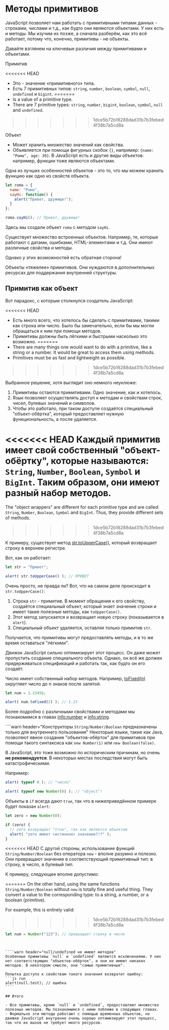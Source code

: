 # Методы примитивов

JavaScript позволяет нам работать с примитивными типами данных - строками, числами и т.д., как будто они являются объектами. У них есть и методы. Мы изучим их позже, а сначала разберём, как это всё работает, потому что, конечно, примитивы - не объекты.

Давайте взглянем на ключевые различия между примитивами и объектами.

Примитив

<<<<<<< HEAD
- Это - значение «примитивного» типа.
- Есть 7 примитивных типов: `string`, `number`, `boolean`, `symbol`, `null`, `undefined` и `bigint`.
=======
- Is a value of a primitive type.
- There are 7 primitive types: `string`, `number`, `bigint`, `boolean`, `symbol`, `null` and `undefined`.
>>>>>>> 1dce5b72b16288dad31b7b3febed4f38b7a5cd8a

Объект

- Может хранить множество значений как свойства.
- Объявляется при помощи фигурных скобок `{}`, например: `{name: "Рома", age: 30}`. В JavaScript есть и другие виды объектов: например, функции тоже являются объектами.

Одна из лучших особенностей объектов - это то, что мы можем хранить функцию как одно из свойств объекта.

```js run
let roma = {
  name: "Рома",
  sayHi: function() {
    alert("Привет, дружище!");
  }
};

roma.sayHi(); // Привет, дружище!
```

Здесь мы создали объект `roma` с методом `sayHi`.

Существует множество встроенных объектов. Например, те, которые работают с датами, ошибками, HTML-элементами и т.д. Они имеют различные свойства и методы.

Однако у этих возможностей есть обратная сторона!

Объекты «тяжелее» примитивов. Они нуждаются в дополнительных ресурсах для поддержания внутренней структуры.

## Примитив как объект

Вот парадокс, с которым столкнулся создатель JavaScript:

<<<<<<< HEAD
- Есть много всего, что хотелось бы сделать с примитивами, такими как строка или число. Было бы замечательно, если бы мы могли обращаться к ним при помощи методов.
- Примитивы должны быть лёгкими и быстрыми насколько это возможно.
=======
- There are many things one would want to do with a primitive, like a string or a number. It would be great to access them using methods.
- Primitives must be as fast and lightweight as possible.
>>>>>>> 1dce5b72b16288dad31b7b3febed4f38b7a5cd8a

Выбранное решение, хотя выглядит оно немного неуклюже:

1. Примитивы остаются примитивами. Одно значение, как и хотелось.
2. Язык позволяет осуществлять доступ к методам и свойствам строк, чисел, булевых значений и символов.
3. Чтобы это работало, при таком доступе создаётся специальный "объект-обёртка", который предоставляет нужную функциональность, а после удаляется.

<<<<<<< HEAD
Каждый примитив имеет свой собственный "объект-обёртку", которые называются: `String`, `Number`, `Boolean`, `Symbol` и `BigInt`. Таким образом, они имеют разный набор методов.
=======
The "object wrappers" are different for each primitive type and are called: `String`, `Number`, `Boolean`, `Symbol` and `BigInt`. Thus, they provide different sets of methods.
>>>>>>> 1dce5b72b16288dad31b7b3febed4f38b7a5cd8a

К примеру, существует метод [str.toUpperCase()](https://developer.mozilla.org/ru/docs/Web/JavaScript/Reference/Global_Objects/String/toUpperCase), который возвращает строку в верхнем регистре.

Вот, как он работает:

```js run
let str = "Привет";

alert( str.toUpperCase() ); // ПРИВЕТ
```

Очень просто, не правда ли? Вот, что на самом деле происходит в `str.toUpperCase()`:

1. Строка `str` - примитив. В момент обращения к его свойству, создаётся специальный объект, который знает значение строки и имеет такие полезные методы, как `toUpperCase()`.
2. Этот метод запускается и возвращает новую строку (показывается в `alert`).
3. Специальный объект удаляется, оставляя только примитив `str`.

Получается, что примитивы могут предоставлять методы, и в то же время оставаться "лёгкими".

Движок JavaScript сильно оптимизирует этот процесс. Он даже может пропустить создание специального объекта. Однако, он всё же должен придерживаться спецификаций и работать так, как будто он его создаёт.

Число имеет собственный набор методов. Например, [toFixed(n)](https://developer.mozilla.org/ru/docs/Web/JavaScript/Reference/Global_Objects/Number/toFixed) округляет число до n знаков после запятой.

```js run
let num = 1.23456;

alert( num.toFixed(2) ); // 1.23
```

Более подробно с различными свойствами и методами мы познакомимся в главах <info:number> и <info:string>.


````warn header="Конструкторы `String/Number/Boolean` предназначены только для внутреннего пользования"
Некоторые языки, такие как Java, позволяют явное создание "объектов-обёрток" для примитивов при помощи такого синтаксиса как `new Number(1)` или `new Boolean(false)`.

В JavaScript, это тоже возможно по историческим причинам, но очень **не рекомендуется**. В некоторых местах последствия могут быть катастрофическими.

Например:

```js run
alert( typeof 0 ); // "число"

alert( typeof new Number(0) ); // "object"!
```

Объекты в `if` всегда дают `true`, так что в нижеприведённом примере будет показан `alert`:

```js run
let zero = new Number(0);

if (zero) {
  // zero возвращает "true", так как является объектом
  alert( "zero имеет «истинное» значение?!?" );
}
```

<<<<<<< HEAD
С другой стороны, использование функций `String/Number/Boolean` без оператора `new` - вполне разумно и полезно. Они превращают значение в соответствующий примитивный тип: в строку, в число, в булевый тип.

К примеру, следующее вполне допустимо:

=======
On the other hand, using the same functions `String/Number/Boolean` without `new` is totally fine and useful thing. They convert a value to the corresponding type: to a string, a number, or a boolean (primitive).

For example, this is entirely valid:

>>>>>>> 1dce5b72b16288dad31b7b3febed4f38b7a5cd8a
```js
let num = Number("123"); // превращает строку в число
```
`````


````warn header="null/undefined не имеют методов"
Особенные примитивы `null` и `undefined` являются исключениями. У них нет соответствующих "объектов-обёрток", и они не имеют никаких методов. В некотором смысле, они "самые примитивные".

Попытка доступа к свойствам такого значения возвратит ошибку:
```js run
alert(null.test); // ошибка
````

## Итого

- Все примитивы, кроме `null` и `undefined`, предоставляют множество полезных методов. Мы познакомимся с ними поближе в следующих главах.
- Формально эти методы работают с помощью временных объектов, но движки JavaScript внутренне очень хорошо оптимизируют этот процесс, так что их вызов не требует много ресурсов.
